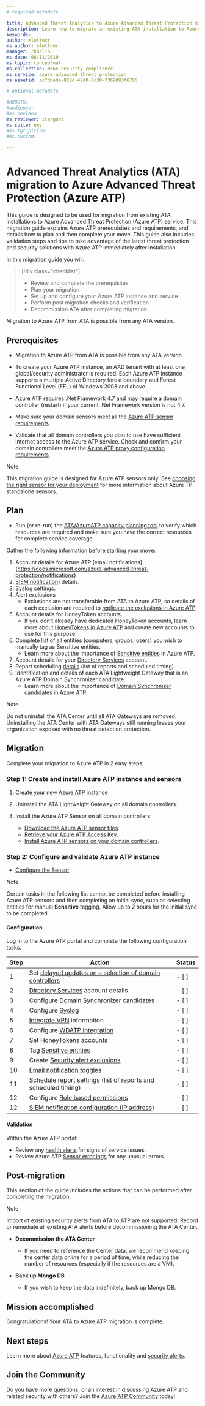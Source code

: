 ```yaml
---
# required metadata

title: Advanced Threat Analytics to Azure Advanced Threat Protection migration  | Microsoft Docs
description: Learn how to migrate an existing ATA installation to Azure ATP.
keywords:
author: mlottner
ms.author: mlottner
manager: rkarlin
ms.date: 06/11/2019
ms.topic: conceptual
ms.collection: M365-security-compliance
ms.service: azure-advanced-threat-protection
ms.assetid: ac7dbede-822d-42d0-8c38-7369893f6705

# optional metadata

#ROBOTS:
#audience:
#ms.devlang:
ms.reviewer: itargoet
ms.suite: ems
#ms.tgt_pltfrm:
#ms.custom:

---
```


# Advanced Threat Analytics (ATA) migration to Azure Advanced Threat Protection (Azure ATP) 


This guide is designed to be used for migration from existing ATA installations to Azure Advanced Threat Protection (Azure ATP) service. This migration guide explains Azure ATP prerequisites and requirements, and details how to plan and then complete your move. This guide also includes validation steps and tips 
to take advantage of the latest threat protection and security solutions with Azure ATP immediately after installation. 

In this migration guide you will: 

> [!div class="checklist"]
> * Review and complete the prerequisites
> * Plan your migration
> * Set up and configure your Azure ATP instance and service
> * Perform post migration checks and verification
> * Decommission ATA after completing migration 

Migration to Azure ATP from ATA is possible from any ATA version.

## Prerequisites

- Migration to Azure ATP from ATA is possible from any ATA version.

- To create your Azure ATP instance, an AAD tenant with at least one global/security administrator is required. Each Azure ATP instance supports a multiple Active Directory forest boundary and Forest Functional Level (FFL) of Windows 2003 and above.

- Azure ATP requires .Net Framework 4.7 and may require a domain controller (restart) if your current .Net Framework version is not 4.7.

- Make sure your domain sensors meet all the [Azure ATP sensor requirements](https://docs.microsoft.com/azure-advanced-threat-protection/atp-prerequisites#azure-atp-sensor-requirements).

- Validate that all domain controllers you plan to use have sufficient internet access to the Azure ATP service. Check and confirm your domain controllers meet the [Azure ATP proxy configuration requirements](https://docs.microsoft.com/azure-advanced-threat-protection/configure-proxy).

>[!NOTE]
> This migration guide is designed for Azure ATP sensors only. See [choosing the right sensor for your deployment](https://docs.microsoft.com/azure-advanced-threat-protection/atp-capacity-planning#choosing-the-right-sensor-type-for-your-deployment) for more information about Azure TP standalone sensors. 

## Plan 

- Run (or re-run) the [ATA/AzureATP capacity planning tool](https://docs.microsoft.com/azure-advanced-threat-protection/atp-capacity-planning) to verify which resources are required and make sure you have the correct resources for complete service coverage.

Gather the following information before starting your move: 
1. Account details for Azure ATP [email notifications].(https://docs.microsoft.com/azure-advanced-threat-protection/notifications)
1. [SIEM notification](https://docs.microsoft.com/azure-advanced-threat-protection/configure-event-collection#siemsyslog)) details.
1. Syslog [settings](https://docs.microsoft.com/azure-advanced-threat-protection/setting-syslog).
1. Alert exclusions 
    - Exclusions are not transferable from ATA to Azure ATP, so details of each exclusion are required to [replicate the exclusions in Azure ATP](https://docs.microsoft.com/azure-advanced-threat-protection/excluding-entities-from-detections).
1. Account details for HoneyToken accounts. 
    - If you don't already have dedicated HoneyToken accounts, learn more about [HoneyTokens in Azure ATP](https://docs.microsoft.com/azure-advanced-threat-protection/install-atp-step7) and create new accounts to use for this purpose.
1. Complete list of all entities (computers, groups, users) you wish to manually tag as Sensitive entities. 
    - Learn more about the importance of [Sensitive entities](https://docs.microsoft.com/azure-advanced-threat-protection/sensitive-accounts) in Azure ATP.
1. Account details for your [Directory Services](https://docs.microsoft.com/azure-advanced-threat-protection/install-atp-step2) account.
1. Report scheduling [details](https://docs.microsoft.com/azure-advanced-threat-protection/reports) (list of reports and scheduled timing). 
1. Identification and details of each ATA Lightweight Gateway that is an Azure ATP Domain Synchronizer candidate. 
   - Learn more about the importance of [Domain Synchronizer candidates](https://docs.microsoft.com/azure-advanced-threat-protection/install-atp-step5#configure-sensor-settings) in Azure ATP.

> [!NOTE]
> Do not uninstall the ATA Center until all ATA Gateways are removed. Uninstalling the ATA Center with ATA Gateways still running leaves your organization exposed with no threat detection protection.

## Migration 

Complete your migration to Azure ATP in 2 easy steps:

### Step 1: Create and install Azure ATP instance and sensors

1. [Create your new Azure ATP instance](https://docs.microsoft.com/azure-advanced-threat-protection/install-atp-step1)

2. Uninstall the ATA Lightweight Gateway on all domain controllers.  

3. Install the Azure ATP Sensor on all domain controllers:
     - [Download the Azure ATP sensor files](https://docs.microsoft.com/azure-advanced-threat-protection/install-atp-step3).
     - [Retrieve your Azure ATP Access Key](https://docs.microsoft.com/azure-advanced-threat-protection/install-atp-step3#download-the-setup-package).
     - [Install Azure ATP sensors on your domain controllers](https://docs.microsoft.com/azure-advanced-threat-protection/install-atp-step4). 

### Step 2: Configure and validate Azure ATP instance  

- [Configure the Sensor](https://docs.microsoft.com/azure-advanced-threat-protection/install-atp-step5)

>[!NOTE]
> Certain tasks in the following list cannot be completed before installing Azure ATP sensors and then completing an initial sync, such as selecting entities for manual **Sensitive** tagging. Allow up to 2 hours for the initial sync to be completed. 

#### Configuration

Log in to the Azure ATP portal and complete the following  configuration tasks.

| Step    | Action | Status |
|--------------|------------|------------------|
| 1  | Set [delayed updates on a selection of domain controllers](https://docs.microsoft.com/azure-advanced-threat-protection/sensor-update) | - [ ] |
| 2  | [Directory Services](https://docs.microsoft.com/azure-advanced-threat-protection/install-atp-step2) account details| - [ ] |
| 3  | Configure [Domain Synchronizer candidates](https://docs.microsoft.com/azure-advanced-threat-protection/install-atp-step5#configure-sensor-settings) | - [ ] |
| 4  | Configure [Syslog](https://docs.microsoft.com/azure-advanced-threat-protection/setting-syslog) | - [ ] |
| 5  | [Integrate VPN](https://docs.microsoft.com/azure-advanced-threat-protection/install-atp-step6-vpn) information| - [ ] |
| 6  | Configure [WDATP integration](https://docs.microsoft.com/azure-advanced-threat-protection/integrate-wd-atp)| - [ ] |
| 7  | Set [HoneyTokens](https://docs.microsoft.com/azure-advanced-threat-protection/install-atp-step7) accounts| - [ ] |
| 8  | Tag [Sensitive entities](https://docs.microsoft.com/azure-advanced-threat-protection/sensitive-accounts)| - [ ] |
| 9  | Create [Security alert exclusions](https://docs.microsoft.com/azure-advanced-threat-protection/excluding-entities-from-detections)| - [ ] |
| 10 | [Email notification toggles](https://docs.microsoft.com/azure-advanced-threat-protection/notifications) | - [ ] |
| 11  | [Schedule report settings](https://docs.microsoft.com/azure-advanced-threat-protection/reports) (list of reports and scheduled timing)| - [ ] |
| 12  | Configure [Role based permissions](https://docs.microsoft.com/azure-advanced-threat-protection/atp-role-groups) | - [ ] |
| 12  | [SIEM notification configuration (IP address)](https://docs.microsoft.com/azure-advanced-threat-protection/configure-event-collection#siemsyslog)| - [ ] | 

#### Validation

Within the Azure ATP portal:
- Review any [health alerts](https://docs.microsoft.com/azure-advanced-threat-protection/atp-health-center) for signs of service issues. 
- Review Azure ATP [Sensor error logs](https://docs.microsoft.com/azure-advanced-threat-protection/troubleshooting-atp-using-logs) for any unusual errors.

## Post-migration

This section of the guide includes the actions that can be performed after completing the migration. 

>[!NOTE]
> Import of existing security alerts from ATA to ATP are not supported. Record or remediate all existing ATA alerts before decommissioning the ATA Center.  

- **Decommission the ATA Center** 
    - If you need to reference the Center data, we recommend keeping the center data online for a period of time, while reducing the number of resources (especially if the resources are a VM).  

- **Back up Mongo DB** 
    - If you wish to keep the data indefinitely, back up Mongo DB.  

## Mission accomplished

Congratulations! Your ATA to Azure ATP migration is complete. 

## Next steps

Learn more about [Azure ATP](https://docs.microsoft.com/azure-advanced-threat-protection/what-is-atp) features, functionality and [security alerts](https://docs.microsoft.com/azure-advanced-threat-protection/understanding-security-alerts).  
## Join the Community

Do you have more questions, or an interest in discussing Azure ATP and related security with others? Join the [Azure ATP Community](https://techcommunity.microsoft.com/t5/Azure-Advanced-Threat-Protection/bd-p/AzureAdvancedThreatProtection) today!




